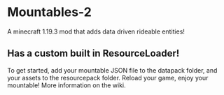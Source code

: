# Mountables-2
A minecraft 1.19.3 mod that adds data driven rideable entities!

## Has a custom built in ResourceLoader!

To get started, add your mountable JSON file to the datapack folder, and your assets to the resourcepack folder. Reload your game, enjoy your mountable!
More information on the wiki.